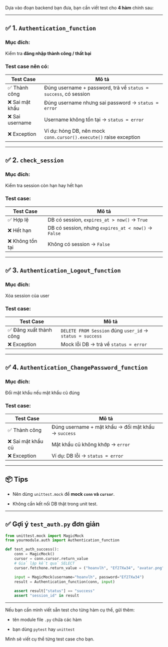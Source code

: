 Dựa vào đoạn backend bạn đưa, bạn cần viết test cho **4 hàm** chính sau:

---

## ✅ 1. `Authentication_function`

### Mục đích:

Kiểm tra **đăng nhập thành công / thất bại**

### Test case nên có:

| Test Case      | Mô tả                                                              |
| -------------- | ------------------------------------------------------------------ |
| ✅ Thành công   | Đúng username + password, trả về `status = success`, có session    |
| ❌ Sai mật khẩu | Đúng username nhưng sai password → `status = error`                |
| ❌ Sai username | Username không tồn tại → `status = error`                          |
| ❌ Exception    | Ví dụ: hỏng DB, nên mock `conn.cursor().execute()` raise exception |

---

## ✅ 2. `check_session`

### Mục đích:

Kiểm tra session còn hạn hay hết hạn

### Test case:

|Test Case|Mô tả|
|---|---|
|✅ Hợp lệ|DB có session, `expires_at > now()` → `True`|
|❌ Hết hạn|DB có session, nhưng `expires_at < now()` → `False`|
|❌ Không tồn tại|Không có session → `False`|

---

## ✅ 3. `Authentication_Logout_function`

### Mục đích:

Xóa session của user

### Test case:

|Test Case|Mô tả|
|---|---|
|✅ Đăng xuất thành công|`DELETE FROM Session` đúng `user_id` → `status = success`|
|❌ Exception|Mock lỗi DB → trả về `status = error`|

---

## ✅ 4. `Authentication_ChangePassword_function`

### Mục đích:

Đổi mật khẩu nếu mật khẩu cũ đúng

### Test case:

|Test Case|Mô tả|
|---|---|
|✅ Thành công|Đúng username + mật khẩu → đổi mật khẩu → `success`|
|❌ Sai mật khẩu cũ|Mật khẩu cũ không khớp → `error`|
|❌ Exception|Ví dụ: DB lỗi → `status = error`|

---

## 📦 Tips

- Nên dùng `unittest.mock` để **mock `conn` và `cursor`**.
    
- Không cần kết nối DB thật trong unit test.
    

---

## ✅ Gợi ý `test_auth.py` đơn giản

```python
from unittest.mock import MagicMock
from yourmodule.auth import Authentication_function

def test_auth_success():
    conn = MagicMock()
    cursor = conn.cursor.return_value
    # Giả lập kết quả SELECT
    cursor.fetchone.return_value = ("hoanvlh", "Ef27Xw34", "avatar.png", "Hoan VLH")

    input = MagicMock(username="hoanvlh", password="Ef27Xw34")
    result = Authentication_function(conn, input)
    
    assert result["status"] == "success"
    assert "session_id" in result
```

---

Nếu bạn cần mình viết sẵn test cho từng hàm cụ thể, gửi thêm:

- tên module file `.py` chứa các hàm
    
- bạn dùng `pytest` hay `unittest`
    

Mình sẽ viết cụ thể từng test case cho bạn.